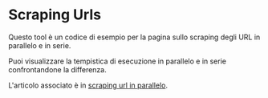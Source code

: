# Scraping Urls

Questo tool è un codice di esempio per la pagina sullo scraping degli URL in parallelo e in serie.

Puoi visualizzare la tempistica di esecuzione in parallelo e in serie confrontandone la differenza.

L'articolo associato è in [scraping url in parallelo](https://www.newstechnology.eu/it/programmazione/scraping-urls-in-parallalo.html).
